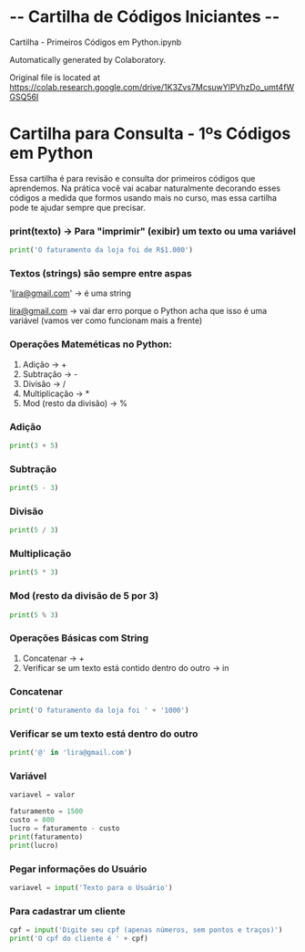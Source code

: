 # -- Cartilha de Códigos Iniciantes --
Cartilha - Primeiros Códigos em Python.ipynb

Automatically generated by Colaboratory.

Original file is located at
    https://colab.research.google.com/drive/1K3Zvs7McsuwYlPVhzDo_umt4fWGSQ56I

# Cartilha para Consulta - 1ºs Códigos em Python

Essa cartilha é para revisão e consulta dor primeiros códigos que aprendemos. Na prática você vai acabar naturalmente decorando esses códigos a medida que formos usando mais no curso, mas essa cartilha pode te ajudar sempre que precisar.

### print(texto) -> Para "imprimir" (exibir) um texto ou uma variável

```python
print('O faturamento da loja foi de R$1.000')
```

### Textos (strings) são sempre entre aspas

'lira@gmail.com' -> é uma string 

lira@gmail.com -> vai dar erro porque o Python acha que isso é uma variável (vamos ver como funcionam mais a frente)

### Operações Mateméticas no Python:

1. Adição -> +
2. Subtração -> -
3. Divisão -> /
4. Multiplicação -> *
5. Mod (resto da divisão) -> %


### Adição
```python
print(3 + 5)
```
### Subtração
```python
print(5 - 3)
```
### Divisão
```python
print(5 / 3)
```
### Multiplicação
```python
print(5 * 3)
```
### Mod (resto da divisão de 5 por 3)
```python
print(5 % 3)
```
### Operações Básicas com String

1. Concatenar -> +
2. Verificar se um texto está contido dentro do outro -> in


### Concatenar
```python
print('O faturamento da loja foi ' + '1000')
```
### Verificar se um texto está dentro do outro
```python
print('@' in 'lira@gmail.com')
```
### Variável
```python
variavel = valor

faturamento = 1500
custo = 800
lucro = faturamento - custo 
print(faturamento)
print(lucro)
```
### Pegar informações do Usuário
```python
variavel = input('Texto para o Usuário')
```

### Para cadastrar um cliente
```python
cpf = input('Digite seu cpf (apenas números, sem pontos e traços)')
print('O cpf do cliente é ' + cpf)
```